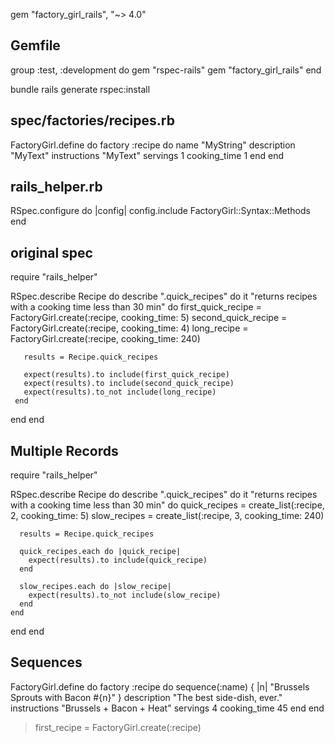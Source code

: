 
gem "factory_girl_rails", "~> 4.0"

Gemfile
--------
group :test, :development do
  gem "rspec-rails"
  gem "factory_girl_rails"
end

bundle
rails generate rspec:install

spec/factories/recipes.rb
-------------------------
FactoryGirl.define do
  factory :recipe do
    name "MyString"
    description "MyText"
    instructions "MyText"
    servings 1
    cooking_time 1
  end
end


rails_helper.rb
----------------
RSpec.configure do |config|
  config.include FactoryGirl::Syntax::Methods
end


 original spec
 --------------
 require "rails_helper"

 RSpec.describe Recipe do
   describe ".quick_recipes" do
     it "returns recipes with a cooking time less than 30 min" do
       first_quick_recipe = FactoryGirl.create(:recipe, cooking_time: 5)
       second_quick_recipe = FactoryGirl.create(:recipe, cooking_time: 4)
       long_recipe = FactoryGirl.create(:recipe, cooking_time: 240)

       results = Recipe.quick_recipes

       expect(results).to include(first_quick_recipe)
       expect(results).to include(second_quick_recipe)
       expect(results).to_not include(long_recipe)
     end
   end
 end

 Multiple Records
 ----------------
 require "rails_helper"

RSpec.describe Recipe do
  describe ".quick_recipes" do
    it "returns recipes with a cooking time less than 30 min" do
      quick_recipes = create_list(:recipe, 2, cooking_time: 5)
      slow_recipes = create_list(:recipe, 3, cooking_time: 240)

      results = Recipe.quick_recipes

      quick_recipes.each do |quick_recipe|
        expect(results).to include(quick_recipe)
      end

      slow_recipes.each do |slow_recipe|
        expect(results).to_not include(slow_recipe)
      end
    end
  end
end

Sequences
---------
FactoryGirl.define do
  factory :recipe do
    sequence(:name) { |n| "Brussels Sprouts with Bacon #{n}" }
    description "The best side-dish, ever."
    instructions "Brussels + Bacon + Heat"
    servings 4
    cooking_time 45
  end
end

> first_recipe = FactoryGirl.create(:recipe)
